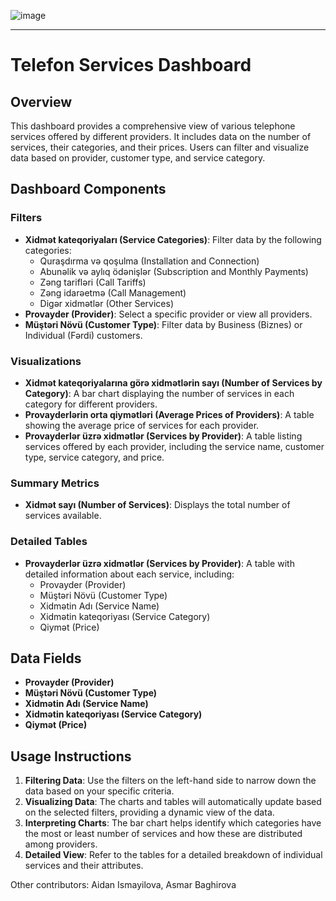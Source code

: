 ![image](https://github.com/nrug13/Telefoniya-Xidm-tl-ri/assets/101041926/bd204bec-d4d4-49eb-bd3d-6ab72f5619c7)

---

# Telefon Services Dashboard

## Overview
This dashboard provides a comprehensive view of various telephone services offered by different providers. It includes data on the number of services, their categories, and their prices. Users can filter and visualize data based on provider, customer type, and service category.

## Dashboard Components

### Filters
- **Xidmət kateqoriyaları (Service Categories)**: Filter data by the following categories:
  - Quraşdırma və qoşulma (Installation and Connection)
  - Abunəlik və aylıq ödənişlər (Subscription and Monthly Payments)
  - Zəng tarifləri (Call Tariffs)
  - Zəng idarəetmə (Call Management)
  - Digər xidmətlər (Other Services)
- **Provayder (Provider)**: Select a specific provider or view all providers.
- **Müştəri Növü (Customer Type)**: Filter data by Business (Biznes) or Individual (Fərdi) customers.

### Visualizations
- **Xidmət kateqoriyalarına görə xidmətlərin sayı (Number of Services by Category)**: A bar chart displaying the number of services in each category for different providers.
- **Provayderlərin orta qiymətləri (Average Prices of Providers)**: A table showing the average price of services for each provider.
- **Provayderlər üzrə xidmətlər (Services by Provider)**: A table listing services offered by each provider, including the service name, customer type, service category, and price.

### Summary Metrics
- **Xidmət sayı (Number of Services)**: Displays the total number of services available.

### Detailed Tables
- **Provayderlər üzrə xidmətlər (Services by Provider)**: A table with detailed information about each service, including:
  - Provayder (Provider)
  - Müştəri Növü (Customer Type)
  - Xidmətin Adı (Service Name)
  - Xidmətin kateqoriyası (Service Category)
  - Qiymət (Price)

## Data Fields
- **Provayder (Provider)**
- **Müştəri Növü (Customer Type)**
- **Xidmətin Adı (Service Name)**
- **Xidmətin kateqoriyası (Service Category)**
- **Qiymət (Price)**

## Usage Instructions
1. **Filtering Data**: Use the filters on the left-hand side to narrow down the data based on your specific criteria.
2. **Visualizing Data**: The charts and tables will automatically update based on the selected filters, providing a dynamic view of the data.
3. **Interpreting Charts**: The bar chart helps identify which categories have the most or least number of services and how these are distributed among providers.
4. **Detailed View**: Refer to the tables for a detailed breakdown of individual services and their attributes.

Other contributors: Aidan Ismayilova, Asmar Baghirova
